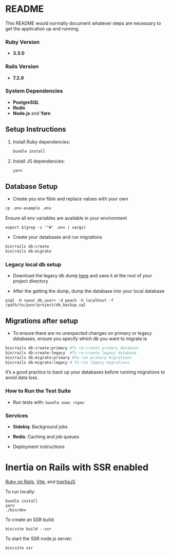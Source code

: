 
# README

This README would normally document whatever steps are necessary to get the
application up and running.

### Ruby Version

- **3.3.0**

### Rails Version

- **7.2.0**

### System Dependencies

- **PostgreSQL**
- **Redis**
- **Node.js** and **Yarn**

## Setup Instructions

1. Install Ruby dependencies:

   ```bash
   bundle install
   ```

2. Install JS dependencies:

   ```bash
   yarn
   ```

## Database Setup

- Create you env fible and replace values with your own

```bash
cp .env-example .env
```

Ensure all env variables are available in your environment

```
export $(grep -v '^#' .env | xargs)
```

- Create your databases and run migrations

```bash
bin/rails db:create 
bin/rails db:migrate
```

### Legacy local db setup

- Download the legacy db dump [here](https://www.notion.so/peach-technology/Technical-Discovery-Documents-1150aac4e9344594af2de3eeec459123?p=9cd75f5063eb40c58d56e70207228e9a&pm=s) and save it at the root of your project directory

- After the getting the dump, dump the database into your local database

```
psql -U <your_db_user> -d peach -h localhost -f /path/to/your/project/db_backup.sql
```

## Migrations after setup

- To ensure there are no unexpected changes on primary or legacy databases, ensure you specify which db you want to migrate ie

```bash
bin/rails db:create:primary #To re-create primary database 
bin/rails db:create:legacy  #To re-create legacy database 
bin/rails db:migrate:primary #To run primary migrations
bin/rails db:migrate:legacy # To run legacy migrations
```

It’s a good practice to back up your databases before running migrations to avoid data loss.

### How to Run the Test Suite

- Run tests with: `bundle exec rspec`

### Services

- **Sidekiq**: Background jobs
- **Redis**: Caching and job queues

- Deployment instructions

# Inertia on Rails with SSR enabled

[Ruby on Rails](https://github.com/rails/rails), [Vite](https://github.com/vitejs/vite), and [InertiaJS](https://github.com/inertiajs/inertia-rails)

To run locally:

```
bundle install
yarn
./bin/dev

```

To create an SSR build:

```
bin/vite build --ssr
```

To start the SSR node.js server:

```
bin/vite ssr
```
